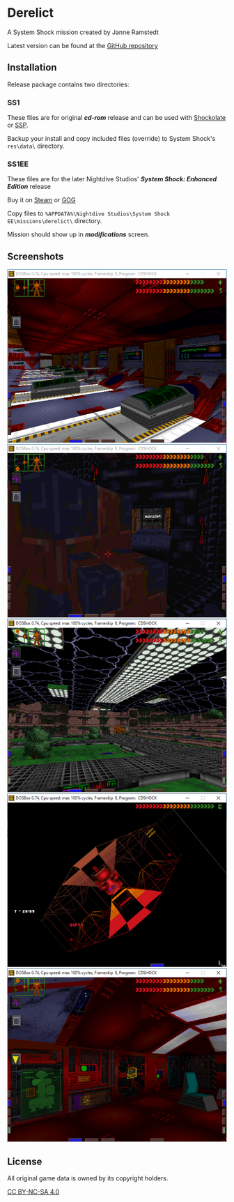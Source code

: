 # Derelict
A System Shock mission created by Janne Ramstedt

Latest version can be found at the [GitHub repository](https://github.com/jramstedt/SS1Derelict)

## Installation
Release package contains two directories:

### SS1
These files are for original ***cd-rom*** release and can be used with [Shockolate](https://github.com/Interrupt/systemshock) or [SSP](https://www.systemshock.org/index.php?topic=211).

Backup your install and copy included files (override) to System Shock's ```res\data\``` directory.

### SS1EE
These files are for the later Nightdive Studios' ***System Shock: Enhanced Edition*** release

Buy it on [Steam](https://store.steampowered.com/app/410710/System_Shock_Enhanced_Edition/) or [GOG](https://www.gog.com/en/game/system_shock_enhanced_edition)

Copy files to ```%APPDATA%\Nightdive Studios\System Shock EE\missions\derelict\``` directory.

Mission should show up in ***modifications*** screen.

## Screenshots
![Cryo stasis bay](screenshots/1.PNG "Cryo stasis bay")
![Main cargo elevator](screenshots/2.PNG "Main cargo elevator")
![Beta grove](screenshots/3.PNG "Beta grove")
![Cyberspace](screenshots/4.PNG "Cyberspace")
![Energy controls](screenshots/5.PNG "Energy controls")

## License

All original game data is owned by its copyright holders.

[CC BY-NC-SA 4.0](https://creativecommons.org/licenses/by-nc-sa/4.0/)


